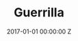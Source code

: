 ---
title: Guerrilla
date: 2017-01-01 00:00:00 Z
medium: television
image:
span:
company: Fifty Fathoms and ABC Signature for Sky Atlantic and Showtime
runtime: 6 x 60 min. episodes
awards: 
writer:
director: Sam Miller, John Ridley
with: Idris Elba, Seeta Indrani, Sophia Brown
producers: John Ridley, Patrick Spence, Idris Elba, Michael McDonald
role: Executive Producer
imdb: http://www.imdb.com/title/tt5650574/
video:
layout: project
is-in-production:
is-featured:
is-carousel:
carousel-text:
---